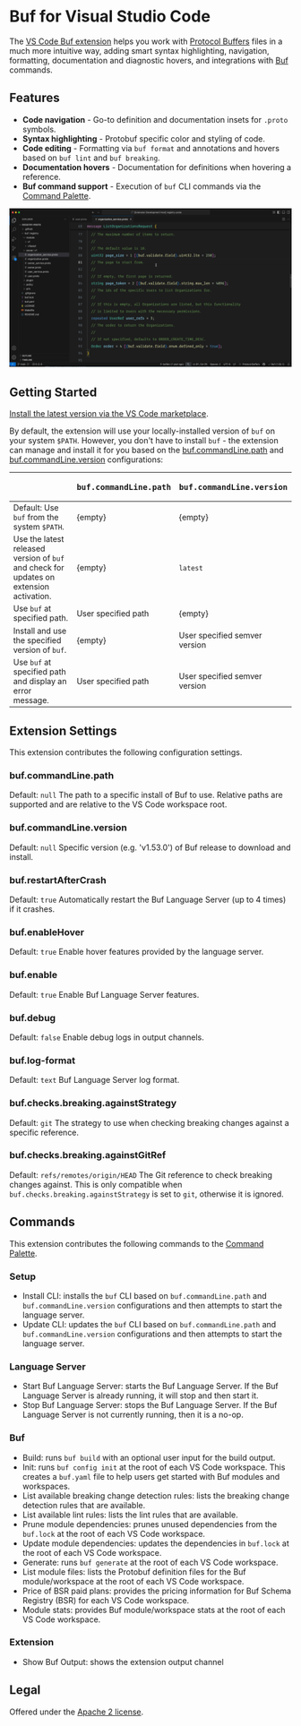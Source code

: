 # Buf for Visual Studio Code

The [VS Code Buf extension][vs-code-marketplace] helps you work with [Protocol Buffers][protobuf]
files in a much more intuitive way, adding smart syntax highlighting, navigation, formatting,
documentation and diagnostic hovers, and integrations with [Buf][buf] commands.

## Features

- **Code navigation** - Go-to definition and documentation insets for `.proto` symbols.
- **Syntax highlighting** - Protobuf specific color and styling of code.
- **Code editing** - Formatting via `buf format` and annotations and hovers based on `buf lint`
  and `buf breaking`.
- **Documentation hovers** - Documentation for definitions when hovering a reference.
- **Buf command support** - Execution of `buf` CLI commands via the [Command Palette][command-palette].

![Preview features](./preview.gif)

## Getting Started

[Install the latest version via the VS Code marketplace][vs-code-marketplace].

By default, the extension will use your locally-installed version of `buf` on your system
`$PATH`. However, you don't have to install `buf` - the extension can manage and install it
for you based on the [buf.commandLine.path](#buf.commandline.path) and [buf.commandLine.version](#buf.commandline.version)
configurations:

| | <pre>buf.commandLine.path</pre> | <pre>buf.commandLine.version</pre> |
| --- | --- | --- |
| Default: Use `buf` from the system `$PATH`. | {empty} | {empty} |
| Use the latest released version of `buf` and check for updates on extension activation. | {empty} | `latest` |
| Use `buf` at specified path. | User specified path | {empty} |
| Install and use the specified version of `buf`. | {empty} | User specified semver version |
| Use `buf` at specified path and display an error message. | User specified path | User specified semver version |

## Extension Settings

This extension contributes the following configuration settings.

### buf.commandLine.path

Default: `null`
The path to a specific install of Buf to use. Relative paths are supported and are relative to the VS Code workspace root.

### buf.commandLine.version

Default: `null`
Specific version (e.g. 'v1.53.0') of Buf release to download and install.

### buf.restartAfterCrash

Default: `true`
Automatically restart the Buf Language Server (up to 4 times) if it crashes.

### buf.enableHover

Default: `true`
Enable hover features provided by the language server.

### buf.enable

Default: `true`
Enable Buf Language Server features.

### buf.debug

Default: `false`
Enable debug logs in output channels.

### buf.log-format

Default: `text`
Buf Language Server log format.

### buf.checks.breaking.againstStrategy

Default: `git`
The strategy to use when checking breaking changes against a specific reference.

### buf.checks.breaking.againstGitRef

Default: `refs/remotes/origin/HEAD`
The Git reference to check breaking changes against. This is only compatible when `buf.checks.breaking.againstStrategy`
is set to `git`, otherwise it is ignored.

## Commands

This extension contributes the following commands to the [Command Palette][command-palette].

### Setup

- Install CLI: installs the `buf` CLI based on `buf.commandLine.path` and `buf.commandLine.version`
  configurations and then attempts to start the language server.
- Update CLI: updates the `buf` CLI based on `buf.commandLine.path` and `buf.commandLine.version`
  configurations and then attempts to start the language server.

### Language Server

- Start Buf Language Server: starts the Buf Language Server. If the Buf Language Server is
  already running, it will stop and then start it.
- Stop Buf Language Server: stops the Buf Language Server. If the Buf Language Server is not
  currently running, then it is a no-op.

### Buf

- Build: runs `buf build` with an optional user input for the build output.
- Init: runs `buf config init` at the root of each VS Code workspace. This creates a `buf.yaml` file
  to help users get started with Buf modules and workspaces.
- List available breaking change detection rules: lists the breaking change detection rules
  that are available.
- List available lint rules: lists the lint rules that are available.
- Prune module dependencies: prunes unused dependencies from the `buf.lock` at the root of
  each VS Code workspace.
- Update module dependencies: updates the dependencies in `buf.lock` at the root of each
  VS Code workspace.
- Generate: runs `buf generate` at the root of each VS Code workspace.
- List module files: lists the Protobuf definition files for the Buf module/workspace at the
  root of each VS Code workspace.
- Price of BSR paid plans: provides the pricing information for Buf Schema Registry (BSR)
  for each VS Code workspace.
- Module stats: provides Buf module/workspace stats at the root of each VS Code workspace.

### Extension

- Show Buf Output: shows the extension output channel

## Legal

Offered under the [Apache 2 license][license].

[command-palette]: https://code.visualstudio.com/docs/getstarted/userinterface#_command-palette
[vs-code-marketplace]: https://marketplace.visualstudio.com/items?itemName=bufbuild.vscode-buf
[protobuf]: https://protobuf.dev/
[buf]: https://buf.build/
[license]: https://github.com/bufbuild/vscode-buf/blob/main/LICENSE
